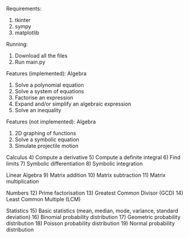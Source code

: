 Requirements:
1) tkinter
2) sympy
3) matplotlib

Running:
1) Download all the files
2) Run main.py

Features (implemented):
Algebra
1) Solve a polynomial equation
2) Solve a system of equations
3) Factorise an expression
4) Expand and/or simplify an algebraic expression
5) Solve an inequality


Features (not implemented):
Algebra
1) 2D graphing of functions
2) Solve a symbolic equation
3) Simulate projectile motion

Calculus
4) Compute a derivative
5) Compute a definite integral
6) Find limits
7) Symbolic differentiation
8) Symbolic integration

Linear Algebra
9) Matrix addition
10) Matrix subtraction
11) Matrix multiplication

Numbers
12) Prime factorisation
13) Greatest Common Divisor (GCD)
14) Least Common Multiple (LCM)

Statistics
15) Basic statistics (mean, median, mode, variance, standard deviation)
16) Binomial probability distribution
17) Geometric probability distribution
18) Poisson probability distribution
19) Normal probability distribution
